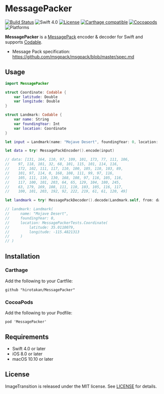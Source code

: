 # MessagePacker

[![Build Status](https://travis-ci.org/hirotakan/MessagePacker.svg?branch=master)](https://travis-ci.org/hirotakan/MessagePacker)
![Swift 4.0](https://img.shields.io/badge/Swift-4.0-orange.svg)
[![License](https://img.shields.io/:license-mit-blue.svg)](http://doge.mit-license.org)
[![Carthage compatible](https://img.shields.io/badge/Carthage-compatible-4BC51D.svg?style=flat)](https://github.com/Carthage/Carthage)
[![Cocoapods](https://img.shields.io/cocoapods/v/MessagePacker.svg)](http://cocoadocs.org/docsets/MessagePacker)
![Platforms](https://img.shields.io/badge/platforms-iOS%20%7C%20macOS-lightgrey.svg)

**MessagePacker** is a [MessagePack](http://msgpack.org/) encoder & decoder for Swift and supports [Codable](https://developer.apple.com/documentation/swift/codable).

- Message Pack specification: https://github.com/msgpack/msgpack/blob/master/spec.md

## Usage

```swift
import MessagePacker

struct Coordinate: Codable {
    var latitude: Double
    var longitude: Double
}

struct Landmark: Codable {
    var name: String
    var foundingYear: Int
    var location: Coordinate
}

let input = Landmark(name: "Mojave Desert", foundingYear: 0, location: Coordinate(latitude: 35.0110079, longitude: -115.4821313))

let data = try! MessagePackEncoder().encode(input)

// data: [131, 164, 110, 97, 109, 101, 173, 77, 111, 106,
//    97, 118, 101, 32, 68, 101, 115, 101, 114, 116,
//    172, 102, 111, 117, 110, 100, 105, 110, 103, 89,
//    101, 97, 114, 0, 168, 108, 111, 99, 97, 116,
//    105, 111, 110, 130, 168, 108, 97, 116, 105, 116,
//    117, 100, 101, 203, 64, 65, 129, 104, 180, 245,
//    63, 179, 169, 108, 111, 110, 103, 105, 116, 117,
//    100, 101, 203, 192, 92, 222, 219, 61, 61, 120, 49]

let landmark = try! MessagePackDecoder().decode(Landmark.self, from: data)

// landmark: Landmark(
//     name: "Mojave Desert",
//     foundingYear: 0,
//     location: MessagePackerTests.Coordinate(
//         latitude: 35.0110079,
//         longitude: -115.4821313
//     )
// )

```

## Installation

### Carthage

Add the following to your Cartfile:

```terminal
github "hirotakan/MessagePacker"
```

### CocoaPods

Add the following to your Podfile:

```terminal
pod 'MessagePacker'
```

## Requirements
 - Swift 4.0 or later
 - iOS 8.0 or later
 - macOS 10.10 or later


## License

ImageTransition is released under the MIT license. See [LICENSE](https://github.com/hirotakan/MessagePacker/blob/master/LICENSE) for details.